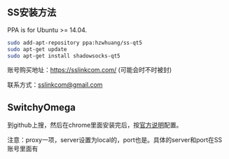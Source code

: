 ## SS安装方法

PPA is for Ubuntu >= 14.04.

```bash
sudo add-apt-repository ppa:hzwhuang/ss-qt5
sudo apt-get update
sudo apt-get install shadowsocks-qt5
```

账号购买地址：https://sslinkcom.com/ (可能会时不时被封)

联系方式：sslinkcom@gmail.com

## SwitchyOmega

到github上搜，然后在chrome里面安装完后，按[官方说明](https://www.switchyomega.com/settings.html)配置。

注意：proxy一项，server设置为local的，port也是。具体的server和port在SS账号里面有
